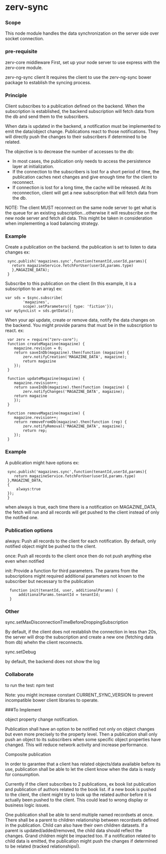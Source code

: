 # zerv-sync



### Scope

This node module handles the data synchronization on the server side over socket connection.


### pre-requisite

zerv-core middleware
First, set up your node server to use express with the zerv-core module.

zerv-ng-sync client
It requires the client to use the zerv-ng-sync bower package to establish the syncing process.


### Principle

Client subscribes to a publication defined on the backend.
When the subscription is established, the backend subscription will fetch data from the db and send them to the subscribers.

When data is updated in the backend, a notification must be implemented to emit the data/object change.
Publications react to those notifications. They will directly push the changes to their subscribers if determined to be related.

The objective is to decrease the number of accesses to the db:

- In most cases, the publication only needs to access the persistence layer at initialization.
- If the connection to the subscribers is lost for a short period of time, the publication caches next changes and give enough time for the client to reconnect.
- If connection is lost for a long time, the cache will be released. At its reconnection, client will get a new subscription that will fetch data from the db.

NOTE: 
The client MUST reconnect on the same node server to get what is the queue for an existing subscription...otherwise it will resubscribe on the new node server and fetch all data.
This might be taken in consideration when implementing a load balancing strategy.


### Example

Create a publication on the backend. the publication is set to listen to data changes
 ex:
  
     sync.publish('magazines.sync',function(tenantId,userId,params){
       return magazineService.fetchForUser(userId,params.type)
       },MAGAZINE_DATA);
     }
 


 Subscribe to this publication on the client (In this example, it is a subscription to an array)
 ex:

    var sds = $sync.subscribe(
            'magazines',
            scope).setParameters({ type: 'fiction'});
    var mySyncList = sds.getData();


 When your api update, create or remove data, notify the data changes on the backend. You might provide params that must be in the subscription to react. 
 ex:


     var zerv = require("zerv-core");
     function createMagazine(magazine) {
        magazine.revision = 0;
        return saveInDb(magazine).then(function (magazine) {
            zerv.notifyCreation('MAGAZINE_DATA', magazine);
            return magazine
        });
     }

     function updateMagazine(magazine) {
        magazine.revision++;
        return saveInDb(magazine).then(function (magazine) {
            zerv.notifyChanges('MAGAZINE_DATA', magazine);
        return magazine
        });
     }
 
     function removeMagazine(magazine) {
        magazine.revision++;
        return removeFromDb(magazine).then(function (rep) {
            zerv.notifyRemoval('MAGAZINE_DATA', magazine);
            return rep;
        });
     }


 ### Example

A publication might have options
 ex:

     sync.publish('magazines.sync',function(tenantId,userId,params){
        return magazineService.fetchForUser(userId,params.type)
     },MAGAZINE_DATA,
     {
         always:true
     });
     }

when always is true, each time there is a notification on MAGAZINE_DATA, the fetch will run and all records will get pushed to the client instead of only the notified one.

### Publication options

always: Push all records to the client for each notification. By default, only notified object might be pushed to the client.

once: Push all records to the client once then do not push anything else even when notified

init: Provide a function for third parameters.  The params from the subscriptions might required additional parameters not known to the subscriber but necessary to the publication

      function init(tenantId, user, additionalParams) {
          additionalParams.tenantId = tenantId;
      }

### Other

sync.setMaxDisconnectionTimeBeforeDroppingSubscription

By default, if the client does not restablish the connection in less than 20s, the server will drop the subscription and create a new one (fetching data from db) whehn the client reconnects.

sync.setDebug

by default, the backend does not show the log

### Collaborate

to run the test: npm test


Note: you might increase constant CURRENT_SYNC_VERSION to prevent incompatible bower client libraries to operate.


###To Implement

object property change notification.

Publication shall have an option to be notified not only on object changes but even more precisely to the property level.
Then a publication shall only push an object to its subscribers when some specific object properties have changed.
This will reduce network activity and increase performance.


Composite publication

In order to garantee that a client has related objects/data available before its use, publication shall be able to let the client know when the data is ready for consumption.

Currently if the client subscribes to 2 publications, ex book list publication and publication of authors related to the book list.
if a new book is pushed to the client, the client might try to look up the related author before it is  actually been pushed to the client. This could lead to wrong display or business logic issues.

One publication shall be able to send multiple named recordsets at once. 
There shall be a parent to children relationship between recordsets defined in the publication. Child can also have their own children datasets. 
If a parent is updated/added/removed, the child data should reflect the changes. Grand children might be impacted too. If a notification related to child data is emitted, the publication might push the changes if determined to be related (tracked relationshipsÏ).


